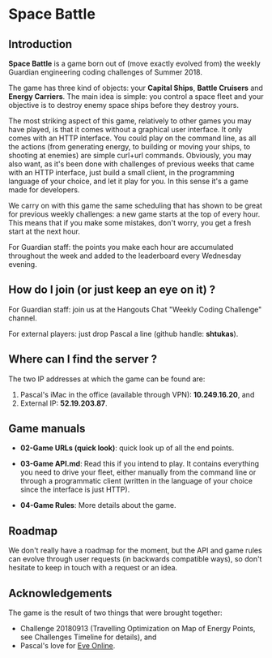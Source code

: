 # Space Battle

## Introduction

**Space Battle** is a game born out of (move exactly evolved from) the weekly Guardian engineering coding challenges of Summer 2018. 

The game has three kind of objects: your **Capital Ships**, **Battle Cruisers** and **Energy Carriers**. The main idea is simple: you control a space fleet and your objective is to destroy enemy space ships before they destroy yours.

The most striking aspect of this game, relatively to other games you may have played, is that it comes without a graphical user interface. It only comes with an HTTP interface. You could play on the command line, as all the actions (from generating energy, to building or moving your ships, to shooting at enemies) are simple curl+url commands. Obviously, you may also want, as it's been done with challenges of previous weeks that came with an HTTP interface, just build a small client, in the programming language of your choice, and let it play for you. In this sense it's a game made for developers. 

We carry on with this game the same scheduling that has shown to be great for previous weekly challenges: a new game starts at the top of every hour. This means that if you make some mistakes, don't worry, you get a fresh start at the next hour. 

For Guardian staff: the points you make each hour are accumulated throughout the week and added to the leaderboard every Wednesday evening.

## How do I join (or just keep an eye on it) ?

For Guardian staff: join us at the Hangouts Chat "Weekly Coding Challenge" channel.

For external players: just drop Pascal a line (github handle: **shtukas**).

## Where can I find the server ?

The two IP addresses at which the game can be found are: 

1. Pascal's iMac in the office (available through VPN): **10.249.16.20**, and 
2. External IP: **52.19.203.87**.

## Game manuals

- **02-Game URLs (quick look)**: quick look up of all the end points.

- **03-Game API.md**: Read this if you intend to play. It contains everything you need to drive your fleet, either manually from the command line or through a programmatic client (written in the language of your choice since the interface is just HTTP).

- **04-Game Rules**: More details about the game.

## Roadmap

We don't really have a roadmap for the moment, but the API and game rules can evolve through user requests (in backwards compatible ways), so don't hesitate to keep in touch with a request or an idea.

## Acknowledgements

The game is the result of two things that were brought together:

- Challenge 20180913 (Travelling Optimization on Map of Energy Points, see Challenges Timeline for details), and 
- Pascal's love for [Eve Online](https://en.wikipedia.org/wiki/Eve_Online).